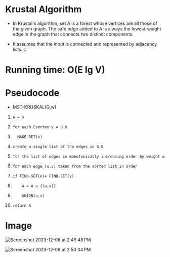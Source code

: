 # Krustal Algorithm
- In Krustal's algorithm, set A is a forest whose vertices are all those of the given graph. The safe edge added to A is always the lowest-weight edge in the graph that connects two distinct components. 

- It assumes that the input is connected and represented by adjacency lists. c

# Running time: O(E lg V)

# Pseudocode
 - MST-KRUSKAL(G,w)
 1.     A = ∅ 
 2.     for each Evertex v ∊ G.V
 3.       MAKE-SET(v)
 4.     create a single list of the edges in G.E
 5.     for the list of edges in monotonically increasing order by weight w
 6.     for each edge (u,v) taken from the sorted list in order 
 7.     if FIND-SET(u)≉ FIND-SET(v)
 8.         A = A ∪ {(u,v)}
 9.         UNION(u,v)
 10.     return A

# Image
![Screenshot 2023-12-08 at 2 49 48 PM](https://github.com/aime-byiringiro/Minimum-Spanning-Trees/assets/85495866/703d4863-463a-4e03-952f-a78ecbfa4a8a)


![Screenshot 2023-12-08 at 2 50 04 PM](https://github.com/aime-byiringiro/Minimum-Spanning-Trees/assets/85495866/365c2bfa-ddf4-4b89-bc63-0721d2c09fe5)


